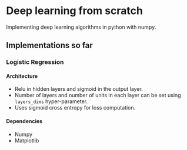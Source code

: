 # Deep learning from scratch
Implementing deep learning algorithms in python with numpy.

## Implementations so far

### Logistic Regression

#### Architecture
  * Relu in hidden layers and sigmoid in the output layer.
  * Number of layers and number of units in each layer can be set using `layers_dims` hyper-parameter.
  * Uses sigmoid cross entropy for loss computation.

#### Dependencies
  * Numpy
  * Matplotlib
